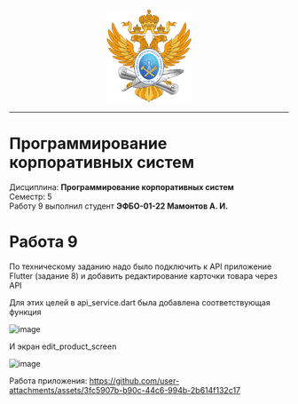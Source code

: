 <p align="center">
  <img src="images/MIREA_Gerb_Colour.svg" alt="Mirea_Gerb" width="30%"/>
</p>

___

# Программирование корпоративных систем
Дисциплина: **Программирование корпоративных систем** <br>
Семестр: 5 <br>
Работу 9 выполнил студент **ЭФБО-01-22 Мамонтов А. И.** <br>

# Работа 9
По техническому заданию надо было подключить к API приложение Flutter (задание 8) и добавить редактирование карточки товара через API

Для этих целей в api_service.dart была добавлена соответствующая функция

<img width="642" alt="image" src="https://github.com/user-attachments/assets/826ea43a-d7f9-4a35-b5b3-a7c13f9487e7">

И экран edit_product_screen

<img width="637" alt="image" src="https://github.com/user-attachments/assets/def9a2a8-a709-4ada-847c-3d1d110cb370">

Работа приложения:
https://github.com/user-attachments/assets/3fc5907b-b90c-44c6-994b-2b614f132c17
